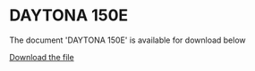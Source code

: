 # DAYTONA 150E  

The document 'DAYTONA 150E' is available for download below

[Download the file](../../../static/file/Daytona150E.pdf)

